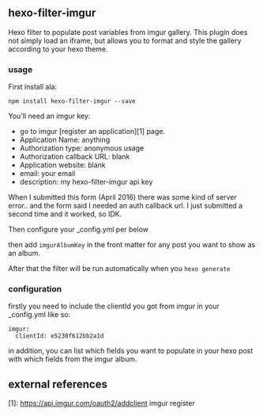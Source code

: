 ## hexo-filter-imgur

Hexo filter to populate post variables from imgur gallery. This plugin does not
simply load an iframe, but allows you to format and style the gallery according
to your hexo theme.

### usage

First install ala:

    npm install hexo-filter-imgur --save

You'll need an imgur key:

 * go to imgur [register an application][1] page.
 * Application Name: anything
 * Authorization type: anonymous usage
 * Authorization callback URL: blank
 * Application website: blank
 * email: your email
 * description: my hexo-filter-imgur api key

When I submitted this form (April 2016) there was some kind of server error..
and the form said I needed an auth callback url. I just submitted a second time
and it worked, so IDK.

Then configure your _config.yml per below

then add `imgurAlbumKey` in the front matter for any post you want to show as
an album.

After that the filter will be run automatically when you `hexo generate`

### configuration

firstly you need to include the clientId you got from imgur in your _config.yml
like so:

```
imgur:
  clientId: e5230f612bb2a1d
```

in addition, you can list which fields you want to populate in your hexo post
with which fields from the imgur album.


## external references

[1]: https://api.imgur.com/oauth2/addclient imgur register
